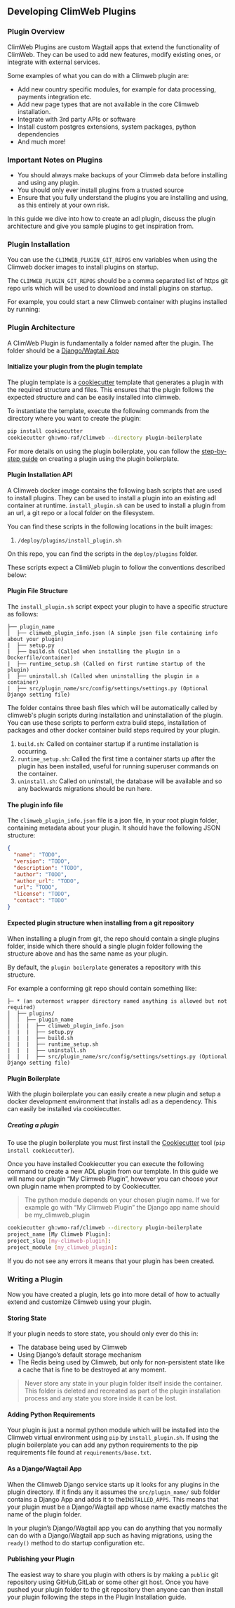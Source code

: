 ## Developing ClimWeb Plugins

### Plugin Overview

ClimWeb Plugins are custom Wagtail apps that extend the functionality of ClimWeb. They can be used to add new features,
modify existing ones, or integrate with external services.

Some examples of what you can do with a Climweb plugin are:

- Add new country specific modules, for example for data processing, payments integration etc.
- Add new page types that are not available in the core Climweb installation.
- Integrate with 3rd party APIs or software
- Install custom postgres extensions, system packages, python dependencies
- And much more!

### Important Notes on Plugins

- You should always make backups of your Climweb data before installing and using any plugin.
- You should only ever install plugins from a trusted source
- Ensure that you fully understand the plugins you are installing and using, as this entirely at your own risk.

In this guide we dive into how to create an adl plugin, discuss the plugin architecture and give you sample
plugins to get inspiration from.

### Plugin Installation

You can use the `CLIMWEB_PLUGIN_GIT_REPOS` env variables when using the Climweb docker images to install
plugins on startup.

The `CLIMWEB_PLUGIN_GIT_REPOS` should be a comma separated list of https git repo urls which will be used to download
and install plugins on startup.

For example, you could start a new Climweb container with plugins installed by running:

### Plugin Architecture

A ClimWeb Plugin is fundamentally a folder named after the plugin. The folder should be
a [Django/Wagtail App](https://docs.djangoproject.com/en/5.1/ref/applications/)

#### Initialize your plugin from the plugin template

The plugin template is a [cookiecutter](https://cookiecutter.readthedocs.io/en/stable/installation.html) template that
generates a plugin with the required structure and files. This ensures that the plugin follows the expected structure
and can be easily installed into climweb.

To instantiate the template, execute the following commands from the directory where you want to create the plugin:

```sh
pip install cookiecutter
cookiecutter gh:wmo-raf/climweb --directory plugin-boilerplate
```

For more details on using the plugin boilerplate, you can follow the [step-by-step guide](#plugin-boilerplate) on
creating a plugin using the plugin boilerplate.

#### Plugin Installation API

A Climweb docker image contains the following bash scripts that are used to install plugins. They can be used
to install a plugin into an existing adl container at runtime. `install_plugin.sh` can be used to install a
plugin from an url, a git repo or a local folder on the filesystem.

You can find these scripts in the following locations in the built images:

1. `/deploy/plugins/install_plugin.sh`

On this repo, you can find the scripts in the `deploy/plugins` folder.

These scripts expect a ClimWeb plugin to follow the conventions described below:

#### Plugin File Structure

The `install_plugin.sh` script expect your plugin to have a specific structure as follows:

```
├── plugin_name
│  ├── climweb_plugin_info.json (A simple json file containing info about your plugin)
|  ├── setup.py
|  ├── build.sh (Called when installing the plugin in a Dockerfile/container)
|  ├── runtime_setup.sh (Called on first runtime startup of the plugin)
|  ├── uninstall.sh (Called when uninstalling the plugin in a container)
|  ├── src/plugin_name/src/config/settings/settings.py (Optional Django setting file)
```

The folder contains three bash files which will be automatically called by climweb's plugin scripts during
installation and uninstallation of the plugin. You can use these scripts to perform extra build steps, installation of
packages and other docker container build steps required by your plugin.

1. `build.sh`: Called on container startup if a runtime installation is occurring.
2. `runtime_setup.sh`: Called the first time a container starts up after the plugin has been installed, useful for
   running superuser commands on the container.
3. `uninstall.sh`: Called on uninstall, the database will be available and so any backwards migrations should be run
   here.

#### The plugin info file

The `climweb_plugin_info.json` file is a json file, in your root plugin folder, containing metadata about your
plugin. It should have the following JSON structure:

```json
{
  "name": "TODO",
  "version": "TODO",
  "description": "TODO",
  "author": "TODO",
  "author_url": "TODO",
  "url": "TODO",
  "license": "TODO",
  "contact": "TODO"
}
```

#### Expected plugin structure when installing from a git repository

When installing a plugin from git, the repo should contain a single plugins folder, inside which there should a single
plugin folder following the structure above and has the same name as your plugin.

By default, the `plugin boilerplate` generates a repository with this structure.

For example a conforming git repo should contain something like:

```
├─ * (an outermost wrapper directory named anything is allowed but not required) 
│  ├── plugins/ 
│  │  ├── plugin_name
│  |  |  ├── climweb_plugin_info.json
|  |  |  ├── setup.py
|  |  |  ├── build.sh
|  |  |  ├── runtime_setup.sh
|  |  |  ├── uninstall.sh
|  |  |  ├── src/plugin_name/src/config/settings/settings.py (Optional Django setting file)
```

#### Plugin Boilerplate

With the plugin boilerplate you can easily create a new plugin and setup a docker development environment that installs
adl as a dependency. This can easily be installed via cookiecutter.

##### Creating a plugin

To use the plugin boilerplate you must first install
the [Cookiecutter](https://cookiecutter.readthedocs.io/en/stable/installation.html) tool (`pip install cookiecutter`).

Once you have installed Cookiecutter you can execute the following command to create a new ADL plugin from our
template. In this guide we will name our plugin “My Climweb Plugin”, however you can choose your own plugin name
when prompted to by Cookiecutter.

> The python module depends on your chosen plugin name. If we for example go with “My Climweb Plugin” the Django app
> name should be my_climweb_plugin

```sh
cookiecutter gh:wmo-raf/climweb --directory plugin-boilerplate
project_name [My Climweb Plugin]: 
project_slug [my-climweb-plugin]: 
project_module [my_climweb_plugin]:
```

If you do not see any errors it means that your plugin has been created.

### Writing a Plugin

Now you have created a plugin, lets go into more detail of how to actually extend and customize Climweb using your
plugin.

#### Storing State

If your plugin needs to store state, you should only ever do this in:

- The database being used by Climweb
- Using Django’s default storage mechanism
- The Redis being used by Climweb, but only for non-persistent state like a cache that is fine to be destroyed at any
  moment.

> Never store any state in your plugin folder itself inside the container. This folder is deleted and recreated as part
> of the plugin installation process and any state you store inside it can be lost.

#### Adding Python Requirements

Your plugin is just a normal python module which will be installed into the Climweb virtual environment using
`pip` by `install_plugin.sh`. If using the plugin boilerplate you can add any python requirements to the pip
requirements file found at `requirements/base.txt`.

#### As a Django/Wagtail App

When the Climweb Django service starts up it looks for any plugins in the plugin directory. If it finds any it assumes
the `src/plugin_name/` sub folder contains a Django App and adds it to the`INSTALLED_APPS`. This means that your plugin
must be a Django/Wagtail app whose name exactly matches the name of the plugin folder.

In your plugin’s Django/Wagtail app you can do anything that you normally can do with a Django/Wagtail app such as
having migrations, using the `ready()` method to do startup configuration etc.

#### Publishing your Plugin

The easiest way to share you plugin with others is by making a `public` git repository using GitHub,GitLab or some other
git host. Once you have pushed your plugin folder to the git repository then anyone can then install your plugin
following the steps in the Plugin Installation guide.